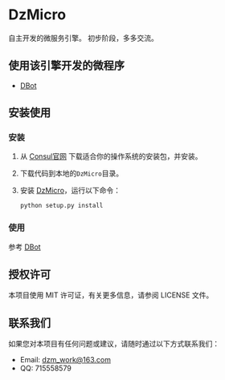 # DzMicro

自主开发的微服务引擎。
初步阶段，多多交流。

## 使用该引擎开发的微程序

- [DBot](https://github.com/dzming-git/DBot)

## 安装使用

### 安装

1. 从 [Consul官网](https://www.consul.io/downloads.html) 下载适合你的操作系统的安装包，并安装。

2. 下载代码到本地的`DzMicro`目录。

3. 安装 [DzMicro](https://github.com/dzming-git/DzMicro)，运行以下命令：

   ``` python
   python setup.py install
   ```

### 使用

参考 [DBot](https://github.com/dzming-git/DBot)

## 授权许可

本项目使用 MIT 许可证，有关更多信息，请参阅 LICENSE 文件。

## 联系我们

如果您对本项目有任何问题或建议，请随时通过以下方式联系我们：

- Email: dzm_work@163.com
- QQ: 715558579
